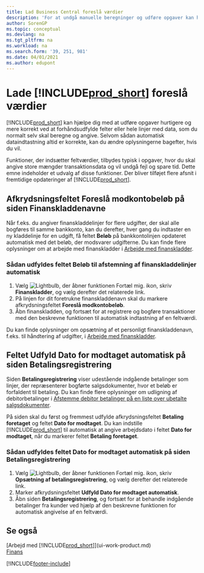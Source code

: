 ```yaml
---
title: Lad Business Central foreslå værdier
description: 'For at undgå manuelle beregninger og udføre opgaver kan hurtigt og præcist kan du konfigurere automatisk dataindtastning, så Business Central udfylder af udvalgte felter.'
author: SorenGP
ms.topic: conceptual
ms.devlang: na
ms.tgt_pltfrm: na
ms.workload: na
ms.search.form: '39, 251, 981'
ms.date: 04/01/2021
ms.author: edupont
---
```

# <a name="letting--suggest-values" />Lade [!INCLUDE[prod_short](includes/prod_short.md)] foreslå værdier
[!INCLUDE[prod_short](includes/prod_short.md)] kan hjælpe dig med at udføre opgaver hurtigere og mere korrekt ved at forhåndsudfylde felter eller hele linjer med data, som du normalt selv skal beregne og angive. Selvom sådan automatisk dataindtastning altid er korrekte, kan du ændre oplysningerne bagefter, hvis du vil.

Funktioner, der indsætter feltværdier, tilbydes typisk i opgaver, hvor du skal angive store mængder transaktionsdata og vil undgå fejl og spare tid. Dette emne indeholder et udvalg af disse funktioner. Der bliver tilføjet flere afsnit i fremtidige opdateringer af [!INCLUDE[prod_short](includes/prod_short.md)].

## <a name="the-suggest-balancing-amount-check-box-on-the-general-journal-batches-page" />Afkrydsningsfeltet **Foreslå modkontobeløb** på siden **Finanskladdenavne**
Når f.eks. du angiver finanskladdelinjer for flere udgifter, der skal alle bogføres til samme bankkonto, kan du derefter, hver gang du indtaster en ny kladdelinje for en udgift, få feltet **Beløb** på bankkontolinjen opdateret automatisk med det beløb, der modsvarer udgifterne. Du kan finde flere oplysninger om at arbejde med finanskladder i [Arbejde med finanskladder](ui-work-general-journals.md).

### <a name="to-have-the-amount-field-on-balancing-general-journal-lines-filled-automatically" />Sådan udfyldes feltet **Beløb** til afstemning af finanskladdelinjer automatisk
1. Vælg ![Lightbulb, der åbner funktionen Fortæl mig.](media/ui-search/search_small.png "Fortæl mig, hvad du vil foretage dig") ikon, skriv **Finanskladder**, og vælg derefter det relaterede link.
2. På linjen for dit foretrukne finanskladdenavn skal du markere afkrydsningsfeltet **Foreslå modkontobeløb**.
3. Åbn finanskladden, og fortsæt for at registrere og bogføre transaktioner med den beskrevne funktionen til automatisk indtastning af en feltværdi.       

Du kan finde oplysninger om opsætning af et personligt finanskladdenavn, f.eks. til håndtering af udgifter, i [Arbejde med finanskladder](ui-work-general-journals.md).

## <a name="the-automatically-fill-date-received-field-on-the-payment-registration-page" />Feltet **Udfyld Dato for modtaget automatisk** på siden **Betalingsregistrering**
Siden **Betalingsregistrering** viser udestående indgående betalinger som linjer, der repræsenterer bogførte salgsdokumenter, hvor et beløb er forfaldent til betaling. Du kan finde flere oplysninger om udligning af debitorbetalinger i [Afstemme debitor betalinger på en liste over ubetalte salgsdokumenter](receivables-how-reconcile-customer-payments-list-unpaid-sales-documents.md).

På siden skal du først og fremmest udfylde afkrydsningsfeltet **Betaling foretaget** og feltet **Dato for modtaget**. Du kan indstille [!INCLUDE[prod_short](includes/prod_short.md)] til automatisk at angive arbejdsdato i feltet **Dato for modtaget**, når du markerer feltet **Betaling foretaget**.

### <a name="to-have-the-date-received-field-on-the-payment-registration-page-filled-automatically" />Sådan udfyldes feltet **Dato for modtaget** automatisk på siden **Betalingsregistrering**
1. Vælg ![Lightbulb, der åbner funktionen Fortæl mig.](media/ui-search/search_small.png "Fortæl mig, hvad du vil foretage dig") ikon, skriv **Opsætning af betalingsregistrering**, og vælg derefter det relaterede link.
2. Marker afkrydsningsfeltet **Udfyld Dato for modtaget automatisk**.
3. Åbn siden **Betalingsregistrering**, og fortsæt for at behandle indgående betalinger fra kunder ved hjælp af den beskrevne funktionen for automatisk angivelse af en feltværdi.

## <a name="see-also" />Se også
[Arbejd med [!INCLUDE[prod_short](includes/prod_short.md)]](ui-work-product.md)  
[Finans](finance.md)


[!INCLUDE[footer-include](includes/footer-banner.md)]
